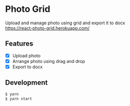 # Photo Grid

Upload and manage photo using grid and export it to docx  
https://react-photo-grid.herokuapp.com/

## Features
- [x] Upload photo
- [x] Arrange photo using drag and drop
- [x] Export to docx

## Development

```bash
$ yarn
$ yarn start
```
